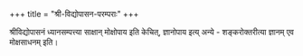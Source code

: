 +++
title = "श्री-विद्योपासन-परम्पराः"
+++

श्रीविद्योपासनं ध्यानसम्पत्त्या साक्षान् मोक्षोपाय इति केचित्, ज्ञानोपाय इत्य् अन्ये - शङ्करोक्तरीत्या ज्ञानम् एव मोक्षसाधनम् इति। 